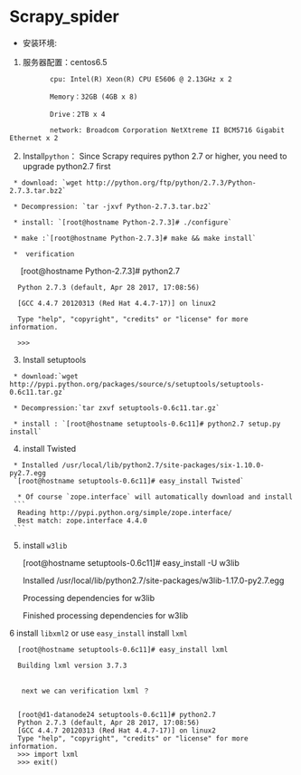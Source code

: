 # Scrapy_spider

* 安装环境:
 
 1. 服务器配置：centos6.5

```
          cpu: Intel(R) Xeon(R) CPU E5606 @ 2.13GHz x 2
          
          Memory：32GB (4GB x 8)
          
          Drive：2TB x 4
          
          network: Broadcom Corporation NetXtreme II BCM5716 Gigabit Ethernet x 2

 ```

  2.  Install`python`： Since Scrapy requires python 2.7 or higher, you need to upgrade python2.7 first
     
     
     * download: `wget http://python.org/ftp/python/2.7.3/Python-2.7.3.tar.bz2`
     
     * Decompression: `tar -jxvf Python-2.7.3.tar.bz2`
     
     * install: `[root@hostname Python-2.7.3]# ./configure`

     * make :`[root@hostname Python-2.7.3]# make && make install`
     
     *  verification
     
     

      
      [root@hostname Python-2.7.3]# python2.7
      
      Python 2.7.3 (default, Apr 28 2017, 17:08:56)
      
      [GCC 4.4.7 20120313 (Red Hat 4.4.7-17)] on linux2
      
      Type "help", "copyright", "credits" or "license" for more information.
      
      >>>
     
   3. Install setuptools
   
     * download:`wget http://pypi.python.org/packages/source/s/setuptools/setuptools-0.6c11.tar.gz`
     
     * Decompression:`tar zxvf setuptools-0.6c11.tar.gz`

     * install : `[root@hostname setuptools-0.6c11]# python2.7 setup.py install`

   4. install Twisted
   

     * Installed /usr/local/lib/python2.7/site-packages/six-1.10.0-py2.7.egg  
     `[root@hostname setuptools-0.6c11]# easy_install Twisted`

      * Of course `zope.interface` will automatically download and install
     ```
      Reading http://pypi.python.org/simple/zope.interface/
      Best match: zope.interface 4.4.0
     ```

   
   
   5.  install `w3lib`
       
       [root@hostname setuptools-0.6c11]# easy_install -U w3lib
       
      

       Installed /usr/local/lib/python2.7/site-packages/w3lib-1.17.0-py2.7.egg
       
       Processing dependencies for w3lib
       
       Finished processing dependencies for w3lib
      

       
    
   6 install `libxml2` or use `easy_install` install `lxml`
    
      [root@hostname setuptools-0.6c11]# easy_install lxml
      
      Building lxml version 3.7.3

  
       next we can verification lxml ？
       

      [root@d1-datanode24 setuptools-0.6c11]# python2.7
      Python 2.7.3 (default, Apr 28 2017, 17:08:56)
      [GCC 4.4.7 20120313 (Red Hat 4.4.7-17)] on linux2
      Type "help", "copyright", "credits" or "license" for more information.
      >>> import lxml
      >>> exit()




    




     

                                        
  
  
